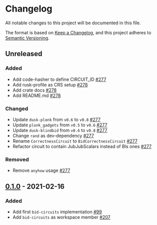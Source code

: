 # Changelog

All notable changes to this project will be documented in this file.

The format is based on [Keep a Changelog](https://keepachangelog.com/en/1.0.0/),
and this project adheres to [Semantic Versioning](https://semver.org/spec/v2.0.0.html).

## Unreleased

### Added 
- Add code-hasher to define CIRCUIT_ID [#277]
- Add rusk-profile as CRS setup [#278]
- Add crate docs [#278]
- Add README.md [#278]

### Changed
- Update `dusk-plonk` from `v0.6` to `v0.8` [#277]
- Update `plonk_gadgets` from `v0.5` to `v0.6` [#277]
- Update `dusk-blindbid` from `v0.6` to `v0.8` [#277]
- Change `rand` as dev-dependency [#277]
- Rename `CorrectnessCircuit` to `BidCorrectnessCircuit` [#277]
- Refactor circuit to contain JubJubScalars instead of Bls ones [#277]

### Removed
- Remove `anyhow` usage [#277]

## [0.1.0] - 2021-02-16

### Added
- Add first `bid-circuits` implementation [#99]
- Add `bid-circuits` as workspace member [#207]

[#99]: https://github.com/dusk-network/rusk/issues/99
[#207]: https://github.com/dusk-network/rusk/issues/207
[#277]: https://github.com/dusk-network/rusk/issues/277
[#278]: https://github.com/dusk-network/rusk/issues/278
[0.1.0]: https://github.com/dusk-network/rusk/releases/tag/bid-circuits-0.1.0